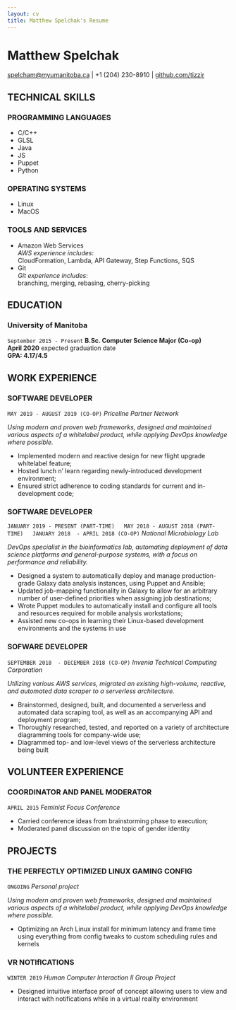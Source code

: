 ```yaml
---
layout: cv
title: Matthew Spelchak's Resume
---
```

# Matthew Spelchak

<div id="webaddress">
<a href="mailto:spelcham@myumanitoba.ca">spelcham@myumanitoba.ca</a>
| +1 (204) 230-8910
| <a href="https://www.github.com/tizzir">github.com/tizzir</a>
</div>

## TECHNICAL SKILLS

### **PROGRAMMING LANGUAGES**

- C/C++
- GLSL
- Java
- JS
- Puppet
- Python

### **OPERATING SYSTEMS**

- Linux
- MacOS

### **TOOLS AND SERVICES**

- Amazon Web Services  
  *AWS experience includes*:  
  CloudFormation, Lambda, API Gateway, Step Functions, SQS
- Git  
  *Git experience includes*:  
  branching, merging, rebasing, cherry-picking

## EDUCATION

### **University of Manitoba**
`September 2015 - Present`
**B.Sc. Computer Science Major (Co-op)**  
**April 2020** expected graduation date  
**GPA: 4.17/4.5**

## WORK EXPERIENCE

### **SOFTWARE DEVELOPER**  
`MAY 2019 - AUGUST 2019 (CO-OP)`
*Priceline Partner Network*

*Using modern and proven web frameworks, designed and maintained
various aspects of a whitelabel product, while applying DevOps
knowledge where possible.*

- Implemented modern and reactive design for new flight upgrade
  whitelabel feature;  
- Hosted lunch n’ learn regarding newly-introduced development
  environment;  
- Ensured strict adherence to coding standards for current and
  in-development code;

### **SOFTWARE DEVELOPER**  
`JANUARY 2019 - PRESENT (PART-TIME)  
MAY 2018 - AUGUST 2018 (PART-TIME)  
JANUARY 2018  - APRIL 2018 (CO-OP)`
*National Microbiology Lab*  

*DevOps specialist in the bioinformatics lab, automating deployment of
data science platforms and general-purpose systems,  with a focus on
performance and reliability.*

- Designed a system to automatically deploy and manage production-grade
  Galaxy data analysis instances, using Puppet and Ansible;  
- Updated job-mapping functionality in Galaxy to allow for an arbitrary
  number of user-defined priorities when assigning job destinations;  
- Wrote Puppet modules to automatically install and configure all tools
  and resources required for mobile analysis workstations;  
- Assisted new co-ops  in learning their Linux-based development
  environments  and the systems in use

### **SOFWARE DEVELOPER**  
`SEPTEMBER 2018  - DECEMBER 2018 (CO-OP)`
*Invenia Technical Computing Corporation*  

*Utilizing various AWS services, migrated an existing high-volume,
reactive, and automated data scraper to a serverless architecture.*

- Brainstormed, designed, built, and documented a serverless and
  automated data scraping tool, as well as an accompanying API and
deployment program;  
- Thoroughly researched, tested, and reported on a variety of
  architecture diagramming  tools for company-wide use;  
- Diagrammed top- and low-level views of the serverless architecture
  being built

## VOLUNTEER EXPERIENCE

### **COORDINATOR AND PANEL MODERATOR**
`APRIL 2015`
*Feminist Focus Conference*

- Carried conference ideas from brainstorming phase to execution;  
- Moderated panel discussion on the topic of gender identity

## PROJECTS


### **THE PERFECTLY OPTIMIZED LINUX GAMING CONFIG**  
`ONGOING`
*Personal project*  

*Using modern and proven web frameworks, designed and maintained
various aspects of a whitelabel product, while applying DevOps
knowledge where possible.*

- Optimizing an Arch Linux install for minimum latency and frame
  time using everything from config tweaks to custom scheduling rules and
  kernels

### **VR NOTIfICATIONS**  
`WINTER 2019`
*Human Computer Interaction II Group Project*  

- Designed intuitive interface proof of concept allowing users to
  view and interact with notifications while in a virtual reality environment
